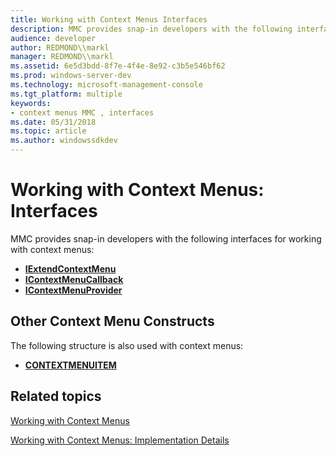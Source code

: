 ```yaml
---
title: Working with Context Menus Interfaces
description: MMC provides snap-in developers with the following interfaces for working with context menus
audience: developer
author: REDMOND\\markl
manager: REDMOND\\markl
ms.assetid: 6e5d3bdd-8f7e-4f4e-8e92-c3b5e546bf62
ms.prod: windows-server-dev
ms.technology: microsoft-management-console
ms.tgt_platform: multiple
keywords:
- context menus MMC , interfaces
ms.date: 05/31/2018
ms.topic: article
ms.author: windowssdkdev
---
```


# Working with Context Menus: Interfaces

MMC provides snap-in developers with the following interfaces for working with context menus:

-   [**IExtendContextMenu**](iextendcontextmenu.md)
-   [**IContextMenuCallback**](icontextmenucallback.md)
-   [**IContextMenuProvider**](icontextmenuprovider.md)

## Other Context Menu Constructs

The following structure is also used with context menus:

-   [**CONTEXTMENUITEM**](contextmenuitem.md)

## Related topics

<dl> <dt>

[Working with Context Menus](working-with-context-menus.md)
</dt> <dt>

[Working with Context Menus: Implementation Details](working-with-context-menus-implementation-details.md)
</dt> </dl>

 

 




